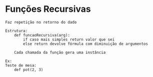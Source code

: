 # Funções Recursivas
    Faz repetição no retorno do dado

    Estrutura:
        def funcaoRecursiva(arg):
            if caso mais simples return valor que sei
            else return devolve fórmula com diminuição de argumentos 
        
        Cada chamada da função gera uma instância

    Ex: 
    Teste de mesa:
        def pot(2, 3)